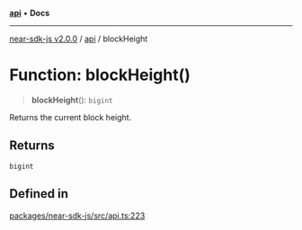 [**api**](../README.md) • **Docs**

***

[near-sdk-js v2.0.0](../../packages.md) / [api](../README.md) / blockHeight

# Function: blockHeight()

> **blockHeight**(): `bigint`

Returns the current block height.

## Returns

`bigint`

## Defined in

[packages/near-sdk-js/src/api.ts:223](https://github.com/dim-daskalov/near-sdk-js/blob/dbda01c3a7ae0812d5ceec519e35b9f3a01fe616/packages/near-sdk-js/src/api.ts#L223)
